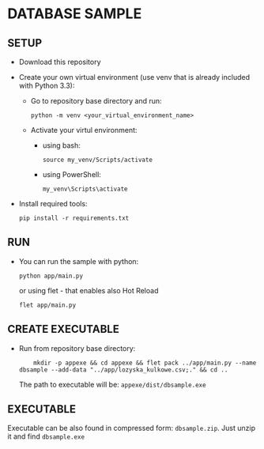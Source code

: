 # DATABASE SAMPLE

## SETUP
- Download this repository
- Create your own virtual environment (use venv that is already included with Python 3.3):
    - Go to repository base directory and run:

        ```shell
        python -m venv <your_virtual_environment_name>
        ```
    - Activate your virtul environment:
        - using bash:

            ```shell
            source my_venv/Scripts/activate
            ```
        - using PowerShell:
            ```shell
            my_venv\Scripts\activate
            ```
- Install required tools:

    ```shell
    pip install -r requirements.txt
    ```
## RUN
- You can run the sample with python:

    ```shell
    python app/main.py
    ```
  or using flet - that enables also Hot Reload

    ```shell
    flet app/main.py
    ```
## CREATE EXECUTABLE
- Run from repository base directory:

    ```shell
        mkdir -p appexe && cd appexe && flet pack ../app/main.py --name dbsample --add-data "../app/lozyska_kulkowe.csv;." && cd ..
    ```
  The path to executable will be: ```appexe/dist/dbsample.exe```

## EXECUTABLE
Executable can be also found in compressed form: ```dbsample.zip```. Just unzip it and find ```dbsample.exe```